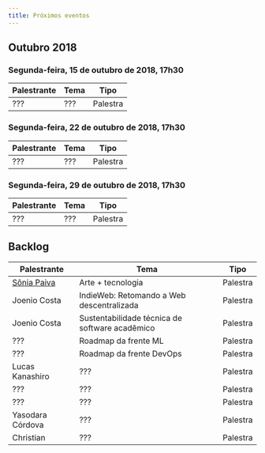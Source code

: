 ```yaml
---
title: Próximos eventos
---
```


## Outubro 2018

### Segunda-feira, 15 de outubro de 2018, 17h30

| Palestrante     | Tema                                            | Tipo     |
| --------------- | ----------------------------------------------- | -------- |
| ???             | ???                                             | Palestra |

### Segunda-feira, 22 de outubro de 2018, 17h30

| Palestrante     | Tema                                            | Tipo     |
| --------------- | ----------------------------------------------- | -------- |
| ???             | ???                                             | Palestra |

### Segunda-feira, 29 de outubro de 2018, 17h30

| Palestrante     | Tema                                            | Tipo     |
| --------------- | ----------------------------------------------- | -------- |
| ???             | ???                                             | Palestra |

## Backlog

| Palestrante     | Tema                                             | Tipo     |
| --------------- | ------------------------------------------------ | -------- |
| [Sônia Paiva](https://www.facebook.com/ltcunb) | Arte + tecnologia | Palestra |
| Joenio Costa    | IndieWeb: Retomando a Web descentralizada        | Palestra |
| Joenio Costa    | Sustentabilidade técnica de software acadêmico   | Palestra |
| ???             | Roadmap da frente ML                             | Palestra |
| ???             | Roadmap da frente DevOps                         | Palestra |
| Lucas Kanashiro | ???                                              | Palestra |
| ???             | ???                                              | Palestra |
| ???             | ???                                              | Palestra |
| Yasodara Córdova| ???                                              | Palestra |
| Christian       | ???                                              | Palestra |
